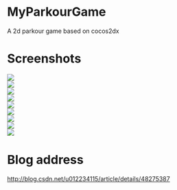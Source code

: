 # MyParkourGame
A 2d parkour game based on cocos2dx
# Screenshots
![](https://github.com/tashaxing/MyParkourGame/raw/master/pic/demo.gif)<br/>
![](https://github.com/tashaxing/MyParkourGame/raw/master/pic/1.png)<br/>
![](https://github.com/tashaxing/MyParkourGame/raw/master/pic/2.png)<br/>
![](https://github.com/tashaxing/MyParkourGame/raw/master/pic/3.png)<br/>
![](https://github.com/tashaxing/MyParkourGame/raw/master/pic/4.png)<br/>
![](https://github.com/tashaxing/MyParkourGame/raw/master/pic/5.png)<br/>
![](https://github.com/tashaxing/MyParkourGame/raw/master/pic/6.png)<br/>
![](https://github.com/tashaxing/MyParkourGame/raw/master/pic/7.png)<br/>
![](https://github.com/tashaxing/MyParkourGame/raw/master/pic/8.png)<br/>
# Blog address
http://blog.csdn.net/u012234115/article/details/48275387
